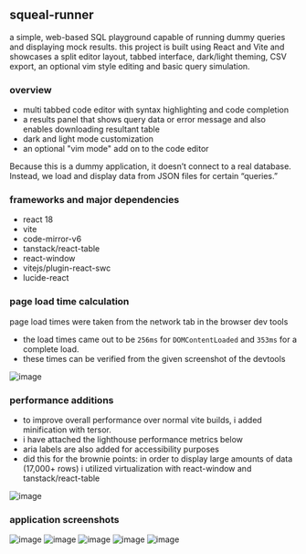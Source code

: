 ## squeal-runner

a simple, web-based SQL playground capable of running dummy queries and displaying mock results. this project is built using React and Vite and showcases a split editor layout, tabbed interface, dark/light theming, CSV export, an optional vim style editing and basic query simulation.

### overview

- multi tabbed code editor with syntax highlighting and code completion
- a results panel that shows query data or error message and also enables downloading resultant table
- dark and light mode customization
- an optional "vim mode" add on to the code editor

Because this is a dummy application, it doesn’t connect to a real database. Instead, we load and display data from JSON files for certain “queries.”

### frameworks and major dependencies

- react 18
- vite
- code-mirror-v6
- tanstack/react-table
- react-window
- vitejs/plugin-react-swc
- lucide-react

### page load time calculation 

page load times were taken from the network tab in the browser dev tools

- the load times came out to be `256ms` for `DOMContentLoaded` and `353ms` for a complete load.
- these times can be verified from the given screenshot of the devtools

![image](https://github.com/user-attachments/assets/e3a01d11-2687-4297-9a68-915e582837eb)

### performance additions

- to improve overall performance over normal vite builds, i added minification with tersor.
- i have attached the lighthouse performance metrics below
- aria labels are also added for accessibility purposes
- did this for the brownie points: in order to display large amounts of data (17,000+ rows) i utilized virtualization with react-window and tanstack/react-table 

![image](https://github.com/user-attachments/assets/06215e52-d273-4535-9903-29702e5cc4ce)

### application screenshots
![image](https://github.com/user-attachments/assets/32a3a087-7d00-4af8-94c5-a6b775859891)
![image](https://github.com/user-attachments/assets/66546425-5217-4317-a960-5766b4e8db4e)
![image](https://github.com/user-attachments/assets/f62e4627-4f6d-4627-8d3f-e0ee80629f10)
![image](https://github.com/user-attachments/assets/5b045095-cb08-43b8-9fb4-e4e2b435aef0)
![image](https://github.com/user-attachments/assets/2d65cda9-d55e-4dd0-a5c6-f3cf18886f74)

